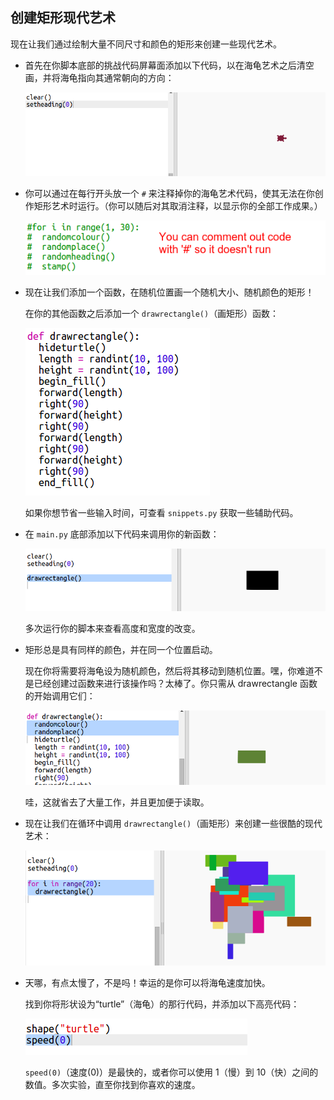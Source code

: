 ## 创建矩形现代艺术



现在让我们通过绘制大量不同尺寸和颜色的矩形来创建一些现代艺术。 

+ 首先在你脚本底部的挑战代码屏幕面添加以下代码，以在海龟艺术之后清空画，并将海龟指向其通常朝向的方向：

    ![screenshot](images/modern-reset.png)

+ 你可以通过在每行开头放一个 `#` 来注释掉你的海龟艺术代码，使其无法在你创作矩形艺术时运行。（你可以随后对其取消注释，以显示你的全部工作成果。）

    ![screenshot](images/modern-comment.png)
 
+ 现在让我们添加一个函数，在随机位置画一个随机大小、随机颜色的矩形！ 
    
    在你的其他函数之后添加一个 `drawrectangle()`（画矩形）函数：

    ![screenshot](images/modern-rect-function.png)
    
    如果你想节省一些输入时间，可查看 `snippets.py` 获取一些辅助代码。 
    
+ 在 `main.py` 底部添加以下代码来调用你的新函数：

    ![screenshot](images/modern-call-rect.png)
    
    多次运行你的脚本来查看高度和宽度的改变。 
   
+ 矩形总是具有同样的颜色，并在同一个位置启动。 

    现在你将需要将海龟设为随机颜色，然后将其移动到随机位置。嘿，你难道不是已经创建过函数来进行该操作吗？太棒了。你只需从 drawrectangle 函数的开始调用它们： 
    
    ![screenshot](images/modern-random-rect.png)
    
    哇，这就省去了大量工作，并且更加便于读取。 

    
+ 现在让我们在循环中调用 `drawrectangle()`（画矩形）来创建一些很酷的现代艺术：

    ![screenshot](images/modern-rect-art.png)

+ 天哪，有点太慢了，不是吗！幸运的是你可以将海龟速度加快。 

    找到你将形状设为“turtle”（海龟）的那行代码，并添加以下高亮代码：
    
    ![screenshot](images/modern-speed.png)
    
    `speed(0)`（速度(0)）是最快的，或者你可以使用 1（慢）到 10（快）之间的数值。多次实验，直至你找到你喜欢的速度。 

